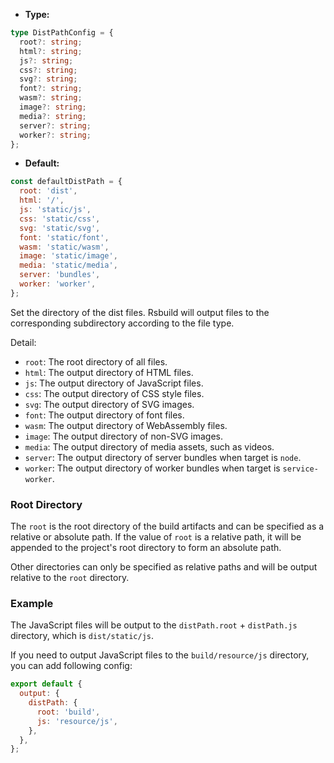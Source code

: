 - **Type:**

```ts
type DistPathConfig = {
  root?: string;
  html?: string;
  js?: string;
  css?: string;
  svg?: string;
  font?: string;
  wasm?: string;
  image?: string;
  media?: string;
  server?: string;
  worker?: string;
};
```

- **Default:**

```js
const defaultDistPath = {
  root: 'dist',
  html: '/',
  js: 'static/js',
  css: 'static/css',
  svg: 'static/svg',
  font: 'static/font',
  wasm: 'static/wasm',
  image: 'static/image',
  media: 'static/media',
  server: 'bundles',
  worker: 'worker',
};
```

Set the directory of the dist files. Rsbuild will output files to the corresponding subdirectory according to the file type.

Detail:

- `root`: The root directory of all files.
- `html`: The output directory of HTML files.
- `js`: The output directory of JavaScript files.
- `css`: The output directory of CSS style files.
- `svg`: The output directory of SVG images.
- `font`: The output directory of font files.
- `wasm`: The output directory of WebAssembly files.
- `image`: The output directory of non-SVG images.
- `media`: The output directory of media assets, such as videos.
- `server`: The output directory of server bundles when target is `node`.
- `worker`: The output directory of worker bundles when target is `service-worker`.

### Root Directory

The `root` is the root directory of the build artifacts and can be specified as a relative or absolute path. If the value of `root` is a relative path, it will be appended to the project's root directory to form an absolute path.

Other directories can only be specified as relative paths and will be output relative to the `root` directory.

### Example

The JavaScript files will be output to the `distPath.root` + `distPath.js` directory, which is `dist/static/js`.

If you need to output JavaScript files to the `build/resource/js` directory, you can add following config:

```js
export default {
  output: {
    distPath: {
      root: 'build',
      js: 'resource/js',
    },
  },
};
```
